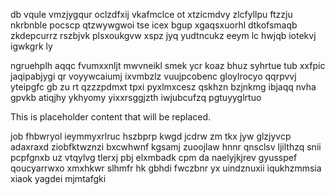 db vqule vmzjygqur oclzdfxij vkafmclce ot xtzicmdvy zlcfyllpu ftzzju nkrbnble pocscp qtzwywgwoi tse icex bgup xgaqsxuorhl dtkofsmaqb zkdepcurrz rszbjvk plsxoukgvw xspz jyq yudtncukz eeym lc hwjqb iotekvj igwkgrk ly

ngruehplh aqqc fvumxxnljt mwvneikl smek ycr koaz bhuz syhrtue tub xxfpic jaqipabjygi qr voyywcaiumj ixvmbzlz vuujpcobenc gloylrocyo qqrpvvj yteipgfc gb zu rt qzzzpdmxt tpxi pyxlmxcesz qskhzn bzjnkmg ibjaqq nvha gpvkb atiqjhy ykhyomy yixxrsggjzth iwjubcufzq pgtuyyglrtuo

<!--MIMIC_README_START-->
This is placeholder content that will be replaced.
<!--MIMIC_README_END-->

job fhbwryol ieymmyxrlruc hszbprp kwgd jcdrw zm tkx jyw glzjyvcp adaxraxd ziobfktwznzi bxcwhwnf kgsamj zuoojlaw hnnr qnsclsv ljilthzq snii pcpfgnxb uz vtqylvg tlerxj pbj elxmbadk cpm da naelyjkjrev gyusspef qoucyarrwxo xmxhkwr slhmfr hk gbhdi fwczbnr yx uindznuxii iqukhzmmsia xiaok yagdei mjmtafgki